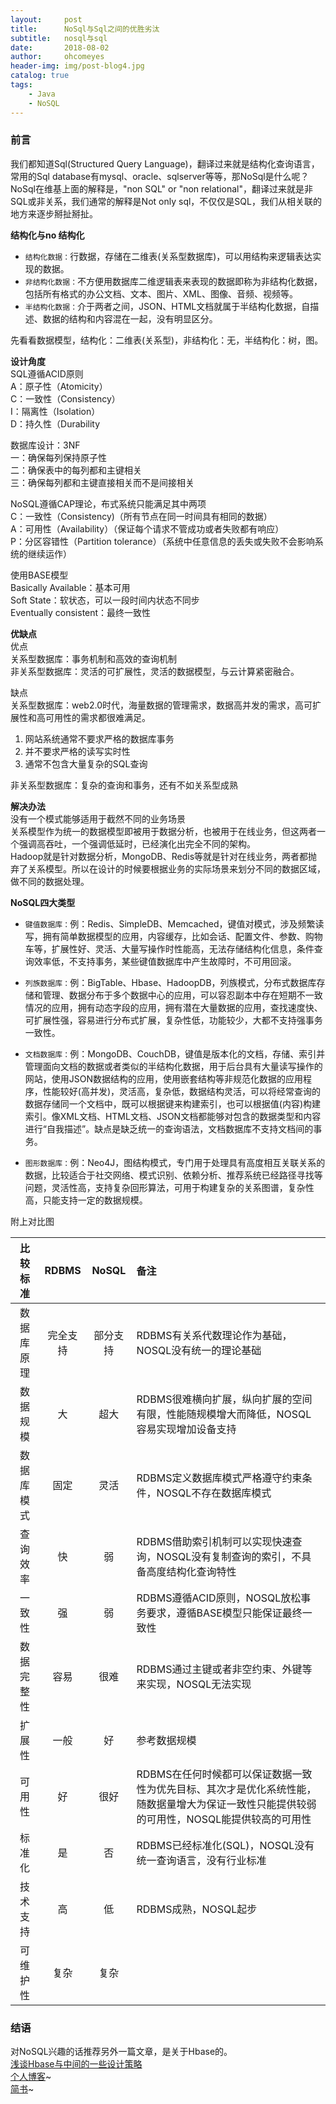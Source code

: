 ```yaml
---
layout:     post
title:      NoSql与Sql之间的优胜劣汰
subtitle:   nosql与sql
date:       2018-08-02
author:     ohcomeyes
header-img: img/post-blog4.jpg
catalog: true
tags:
    - Java
    - NoSQL
---
```

### 前言
我们都知道Sql(Structured Query Language)，翻译过来就是结构化查询语言，常用的Sql database有mysql、oracle、sqlserver等等，那NoSql是什么呢？
NoSql在维基上面的解释是，"non SQL" or "non relational"，翻译过来就是非SQL或非关系，我们通常的解释是Not only sql，不仅仅是SQL，我们从相关联的地方来逐步掰扯掰扯。

**结构化与no 结构化**
* `结构化数据：`行数据，存储在二维表(关系型数据库)，可以用结构来逻辑表达实现的数据。
* `非结构化数据：`不方便用数据库二维逻辑表来表现的数据即称为非结构化数据，包括所有格式的办公文档、文本、图片、XML、图像、音频、视频等。
* `半结构化数据：`介于两者之间，JSON、HTML文档就属于半结构化数据，自描述、数据的结构和内容混在一起，没有明显区分。

先看看数据模型，结构化：二维表(关系型)，非结构化：无，半结构化：树，图。

**设计角度**  
SQL遵循ACID原则  
A：原子性（Atomicity）  
C：一致性（Consistency）  
I：隔离性（Isolation）  
D：持久性（Durability  

数据库设计：3NF  
一：确保每列保持原子性  
二：确保表中的每列都和主键相关  
三：确保每列都和主键直接相关而不是间接相关

NoSQL遵循CAP理论，布式系统只能满足其中两项  
C：一致性（Consistency)（所有节点在同一时间具有相同的数据）  
A：可用性（Availability）（保证每个请求不管成功或者失败都有响应）  
P：分区容错性（Partition tolerance）（系统中任意信息的丢失或失败不会影响系统的继续运作）  

使用BASE模型  
Basically Available：基本可用  
Soft State：软状态，可以一段时间内状态不同步  
Eventually consistent：最终一致性  

**优缺点**  
优点  
关系型数据库：事务机制和高效的查询机制  
非关系型数据库：灵活的可扩展性，灵活的数据模型，与云计算紧密融合。

缺点  
关系型数据库：web2.0时代，海量数据的管理需求，数据高并发的需求，高可扩展性和高可用性的需求都很难满足。
1. 网站系统通常不要求严格的数据库事务
2. 并不要求严格的读写实时性
3. 通常不包含大量复杂的SQL查询

非关系型数据库：复杂的查询和事务，还有不如关系型成熟

**解决办法**  
没有一个模式能够适用于截然不同的业务场景  
关系模型作为统一的数据模型即被用于数据分析，也被用于在线业务，但这两者一个强调高吞吐，一个强调低延时，已经演化出完全不同的架构。  
Hadoop就是针对数据分析，MongoDB、Redis等就是针对在线业务，两者都抛弃了关系模型。所以在设计的时候要根据业务的实际场景来划分不同的数据区域，做不同的数据处理。

**NoSQL四大类型**
* `键值数据库：`例：Redis、SimpleDB、Memcached，键值对模式，涉及频繁读写，拥有简单数据模型的应用，内容缓存，比如会话、配置文件、参数、购物车等，扩展性好、灵活、大量写操作时性能高，无法存储结构化信息，条件查询效率低，不支持事务，某些键值数据库中产生故障时，不可用回滚。

* `列族数据库：`例：BigTable、Hbase、HadoopDB，列族模式，分布式数据库存储和管理、数据分布于多个数据中心的应用，可以容忍副本中存在短期不一致情况的应用，拥有动态字段的应用，拥有潜在大量数据的应用，查找速度快、可扩展性强，容易进行分布式扩展，复杂性低，功能较少，大都不支持强事务一致性。

* `文档数据库：`例：MongoDB、CouchDB，键值是版本化的文档，存储、索引并管理面向文档的数据或者类似的半结构化数据，用于后台具有大量读写操作的网站，使用JSON数据结构的应用，使用嵌套结构等非规范化数据的应用程序，性能较好(高并发)，灵活高，复杂低，数据结构灵活，可以将经常查询的数据存储同一个文档中，既可以根据键来构建索引，也可以根据值(内容)构建索引。像XML文档、HTML文档、JSON文档都能够对包含的数据类型和内容进行“自我描述”。缺点是缺乏统一的查询语法，文档数据库不支持文档间的事务。

* `图形数据库：`例：Neo4J，图结构模式，专门用于处理具有高度相互关联关系的数据，比较适合于社交网络、模式识别、依赖分析、推荐系统已经路径寻找等问题，灵活性高，支持复杂回形算法，可用于构建复杂的关系图谱，复杂性高，只能支持一定的数据规模。

附上对比图

| 比较标准 | RDBMS | NoSQL | 备注 |
| :---: | :---: | :---: | :--- |
| 数据库原理 | 完全支持 | 部分支持|RDBMS有关系代数理论作为基础，NOSQL没有统一的理论基础|
| 数据规模 | 大 | 超大 |RDBMS很难横向扩展，纵向扩展的空间有限，性能随规模增大而降低，NOSQL容易实现增加设备支持|
| 数据库模式 | 固定 | 灵活 |RDBMS定义数据库模式严格遵守约束条件，NOSQL不存在数据库模式|
| 查询效率 | 快 | 弱 |RDBMS借助索引机制可以实现快速查询，NOSQL没有复制查询的索引，不具备高度结构化查询特性|
| 一致性 | 强 | 弱 |RDBMS遵循ACID原则，NOSQL放松事务要求，遵循BASE模型只能保证最终一致性|
| 数据完整性 | 容易 | 很难 |RDBMS通过主键或者非空约束、外键等来实现，NOSQL无法实现|
| 扩展性 | 一般 | 好 |参考数据规模|
| 可用性 | 好 | 很好 |RDBMS在任何时候都可以保证数据一致性为优先目标、其次才是优化系统性能，随数据量增大为保证一致性只能提供较弱的可用性，NOSQL能提供较高的可用性|
| 标准化 | 是 | 否 |RDBMS已经标准化(SQL)，NOSQL没有统一查询语言，没有行业标准|
| 技术支持 | 高 | 低 |RDBMS成熟，NOSQL起步|
| 可维护性 | 复杂 | 复杂 ||

### 结语  
对NoSQL兴趣的话推荐另外一篇文章，是关于Hbase的。    
[浅谈Hbase与中间的一些设计策略](https://www.jianshu.com/u/299dd40d2451)  
[个人博客](https://ohcomeyes.github.io)~  
[简书](https://www.jianshu.com/u/299dd40d2451)~
